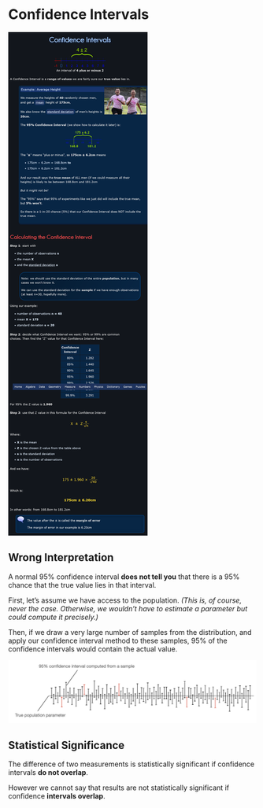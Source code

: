# Confidence Intervals

![](95%20CI%20Confidence%20Intervals.png)

## Wrong Interpretation

A normal 95% confidence interval **does not tell you** that there is a 95% chance that the true value lies in that interval.

First, let’s assume we have access to the population. *(This is, of course, never the case. Otherwise, we wouldn’t have to estimate a parameter but could compute it precisely.)*

Then, if we draw a very large number of samples from the distribution, and apply our confidence interval method to these samples, 95% of the confidence intervals would contain the actual value.

![](ci-viz.png)

## Statistical Significance

The difference of two measurements is statistically significant if confidence intervals **do not overlap**.

However we cannot say that results are not statistically significant if confidence **intervals overlap**.
